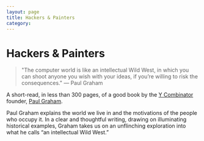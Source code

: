 ```yaml
---
layout: page
title: Hackers & Painters
category: 
---
```


# Hackers & Painters

> "The computer world is like an intellectual Wild West, in which you can shoot anyone you wish with your ideas, if you’re willing to risk the consequences." — Paul Graham

A short-read, in less than 300 pages, of a good book by the [Y Combinator](https://www.ycombinator.com) founder, [Paul Graham](http://paulgraham.com).

Paul Graham explains the world we live in and the motivations of the people who occupy it. In a clear and thoughtful writing, drawing on illuminating historical examples, Graham takes us on an unflinching exploration into what he calls “an intellectual Wild West.”
